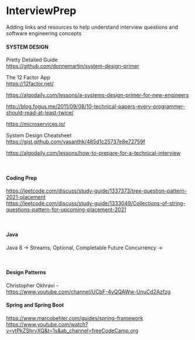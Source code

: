 # InterviewPrep


Adding links and resources to help understand interview questions and software engineering concepts


<h4>SYSTEM DESIGN</h4>

Pretty Detailed Guide</br>
https://github.com/donnemartin/system-design-primer

The 12 Factor App</br>
https://12factor.net/

https://algodaily.com/lessons/a-systems-design-primer-for-new-engineers

http://blog.fogus.me/2011/09/08/10-technical-papers-every-programmer-should-read-at-least-twice/

https://microservices.io/

System Design Cheatsheet</br>
https://gist.github.com/vasanthk/485d1c25737e8e72759f</br>

https://algodaily.com/lessons/how-to-prepare-for-a-technical-interview



</br>
<h4>Coding Prep</h4>

https://leetcode.com/discuss/study-guide/1337373/tree-question-pattern-2021-placement</br>
https://leetcode.com/discuss/study-guide/1333049/Collections-of-string-questions-pattern-for-upcoming-placement-2021


</br>
<h4>Java</h4>

Java 8 -> Streams, Optional, Completable Future
Concurrency -> 

</br>
<h4>Design Patterns</h4>

Christopher Okhravi - </br>
https://www.youtube.com/channel/UCbF-4yQQAWw-UnuCd2Azfzg</br>


<h4>Spring and Spring Boot</h4>

https://www.marcobehler.com/guides/spring-framework</br>
https://www.youtube.com/watch?v=vtPkZShrvXQ&t=1s&ab_channel=freeCodeCamp.org


